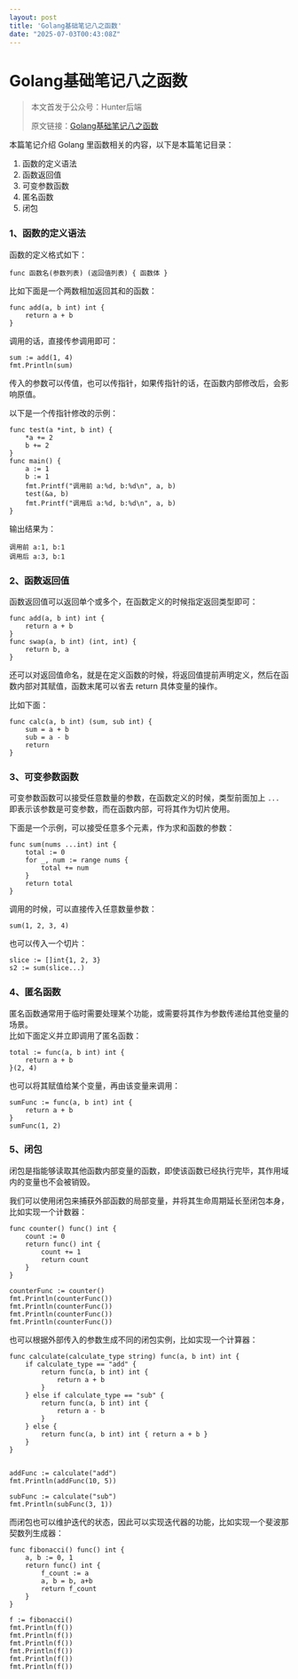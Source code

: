 ```yaml
---
layout: post
title: 'Golang基础笔记八之函数'
date: "2025-07-03T00:43:08Z"
---
```

Golang基础笔记八之函数
==============

> 本文首发于公众号：Hunter后端
> 
> 原文链接：[Golang基础笔记八之函数](https://mp.weixin.qq.com/s/2SRZttLbfD2n1J5fwDvvUQ)

本篇笔记介绍 Golang 里函数相关的内容，以下是本篇笔记目录：

1.  函数的定义语法
2.  函数返回值
3.  可变参数函数
4.  匿名函数
5.  闭包

### 1、函数的定义语法

函数的定义格式如下：

    func 函数名(参数列表) (返回值列表) { 函数体 }
    

比如下面是一个两数相加返回其和的函数：

    func add(a, b int) int {
        return a + b
    }
    

调用的话，直接传参调用即可：

    sum := add(1, 4)
    fmt.Println(sum)
    

传入的参数可以传值，也可以传指针，如果传指针的话，在函数内部修改后，会影响原值。

以下是一个传指针修改的示例：

    func test(a *int, b int) {
        *a += 2
        b += 2
    }
    func main() {
        a := 1
        b := 1
        fmt.Printf("调用前 a:%d, b:%d\n", a, b)
        test(&a, b)
        fmt.Printf("调用后 a:%d, b:%d\n", a, b)
    }
    

输出结果为：

    调用前 a:1, b:1
    调用后 a:3, b:1
    

### 2、函数返回值

函数返回值可以返回单个或多个，在函数定义的时候指定返回类型即可：

    func add(a, b int) int {
        return a + b
    }
    func swap(a, b int) (int, int) {
        return b, a
    }
    

还可以对返回值命名，就是在定义函数的时候，将返回值提前声明定义，然后在函数内部对其赋值，函数末尾可以省去 return 具体变量的操作。

比如下面：

    func calc(a, b int) (sum, sub int) {
        sum = a + b
        sub = a - b
        return
    }
    

### 3、可变参数函数

可变参数函数可以接受任意数量的参数，在函数定义的时候，类型前面加上 `...` 即表示该参数是可变参数，而在函数内部，可将其作为切片使用。

下面是一个示例，可以接受任意多个元素，作为求和函数的参数：

    func sum(nums ...int) int {
        total := 0
        for _, num := range nums {
            total += num
        }
        return total
    }
    

调用的时候，可以直接传入任意数量参数：

    sum(1, 2, 3, 4)
    

也可以传入一个切片：

    slice := []int{1, 2, 3}
    s2 := sum(slice...)
    

### 4、匿名函数

匿名函数通常用于临时需要处理某个功能，或需要将其作为参数传递给其他变量的场景。  
比如下面定义并立即调用了匿名函数：

    total := func(a, b int) int {
        return a + b
    }(2, 4)
    

也可以将其赋值给某个变量，再由该变量来调用：

    sumFunc := func(a, b int) int {
        return a + b
    }
    sumFunc(1, 2)
    

### 5、闭包

闭包是指能够读取其他函数内部变量的函数，即使该函数已经执行完毕，其作用域内的变量也不会被销毁。

我们可以使用闭包来捕获外部函数的局部变量，并将其生命周期延长至闭包本身，比如实现一个计数器：

    func counter() func() int {
        count := 0
        return func() int {
            count += 1
            return count
        }
    }
    
    counterFunc := counter()
    fmt.Println(counterFunc())
    fmt.Println(counterFunc())
    fmt.Println(counterFunc())
    fmt.Println(counterFunc())
    

也可以根据外部传入的参数生成不同的闭包实例，比如实现一个计算器：

    func calculate(calculate_type string) func(a, b int) int {
        if calculate_type == "add" {
            return func(a, b int) int {
                return a + b
            }
        } else if calculate_type == "sub" {
            return func(a, b int) int {
                return a - b
            }
        } else {
            return func(a, b int) int { return a + b }
        }
    }
    
    
    addFunc := calculate("add")
    fmt.Println(addFunc(10, 5))
    
    subFunc := calculate("sub")
    fmt.Println(subFunc(3, 1))
    

而闭包也可以维护迭代的状态，因此可以实现迭代器的功能，比如实现一个斐波那契数列生成器：

    func fibonacci() func() int {
        a, b := 0, 1
        return func() int {
            f_count := a
            a, b = b, a+b
            return f_count
        }
    }
    
    f := fibonacci()
    fmt.Println(f())
    fmt.Println(f())
    fmt.Println(f())
    fmt.Println(f())
    fmt.Println(f())
    fmt.Println(f())